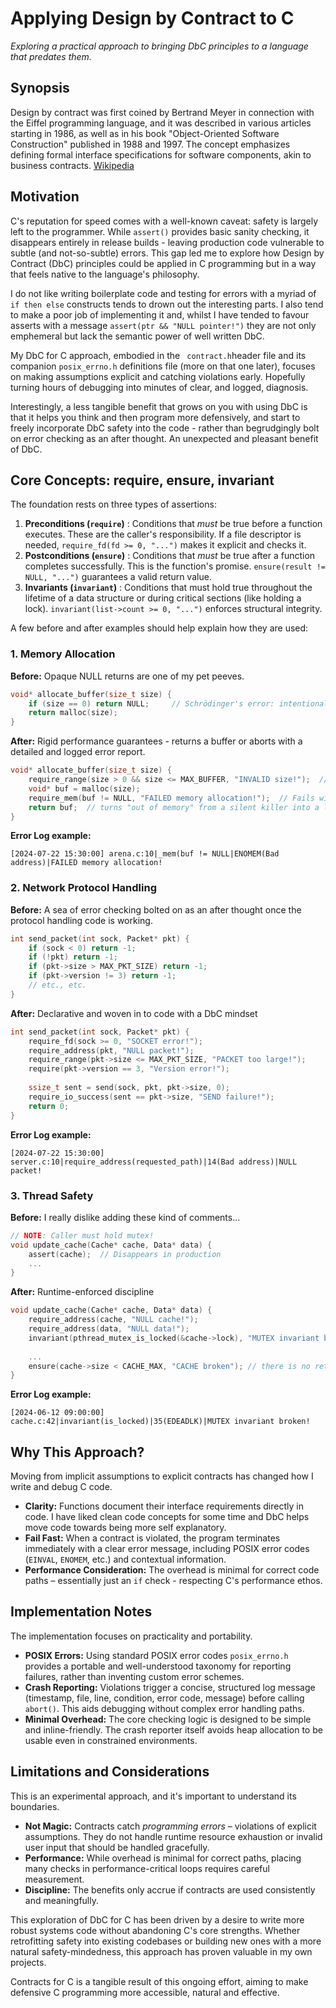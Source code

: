 # **Applying Design by Contract to C**

*Exploring a practical approach to bringing DbC principles to a language that predates them.*

## Synopsis

Design by contract was first coined by Bertrand Meyer in connection with the Eiffel programming language, and it was described in various articles starting in 1986, as well as in his book "Object-Oriented Software Construction" published in 1988 and 1997. The concept emphasizes defining formal interface specifications for software components, akin to business contracts. [Wikipedia](https://en.wikipedia.org/wiki/Design_by_contract)

## **Motivation**

C's reputation for speed comes with a well-known caveat: safety is largely left to the programmer. While `assert()` provides basic sanity checking, it disappears entirely in release builds - leaving production code vulnerable to subtle (and not-so-subtle) errors. This gap led me to explore how Design by Contract (DbC) principles could be applied in C programming but in a way that feels native to the language's philosophy.

I do not like writing boilerplate code and testing for errors with a myriad of ``` if then else``` constructs tends to drown out the interesting parts. I also tend to make a poor job of implementing it and, whilst I have tended to favour asserts with a message ```assert(ptr && "NULL pointer!")``` they are not only emphemeral but lack the semantic power of well written DbC. 

My DbC for C approach, embodied in the ``` contract.h```header file and its companion ```posix_errno.h``` definitions file (more on that one later), focuses on making assumptions explicit and catching violations early. Hopefully turning hours of debugging into minutes of clear, and logged, diagnosis. 

Interestingly, a less tangible benefit that grows on you with using DbC is that it helps you think and then program more defensively, and start to freely incorporate DbC safety into the code - rather than begrudgingly bolt on error checking as an after thought. An unexpected and pleasant benefit of DbC.

## **Core Concepts: require, ensure, invariant**

The foundation rests on three types of assertions:

1. **Preconditions (`require`)** : Conditions that *must* be true before a function executes. These are the caller's responsibility. If a file descriptor is needed, `require_fd(fd >= 0, "...")` makes it explicit and checks it.
2. **Postconditions (`ensure`)** : Conditions that *must* be true after a function completes successfully. This is the function's promise. `ensure(result != NULL, "...")` guarantees a valid return value.
3. **Invariants (`invariant`)** : Conditions that must hold true throughout the lifetime of a data structure or during critical sections (like holding a lock). `invariant(list->count >= 0, "...")` enforces structural integrity.

A few before and after examples should help explain how they are used:

### **1. Memory Allocation**

**Before:** Opaque NULL returns are one of my pet peeves.

```c
void* allocate_buffer(size_t size) {
    if (size == 0) return NULL;  	// Schrödinger's error: intentional or bug?
    return malloc(size);          
}
```

**After:** Rigid performance guarantees - returns a buffer or aborts with a detailed and logged error report.

```c
void* allocate_buffer(size_t size) {
    require_range(size > 0 && size <= MAX_BUFFER, "INVALID size!");  // Fails with ERANGE
    void* buf = malloc(size);
    require_mem(buf != NULL, "FAILED memory allocation!");  // Fails with ENOMEM
    return buf;  // turns "out of memory" from a silent killer into a logged event.
}
```

**Error Log example:**

```
[2024-07-22 15:30:00] arena.c:10|_mem(buf != NULL|ENOMEM(Bad address)|FAILED memory allocation!
```

### **2. Network Protocol Handling**

**Before:** A sea of error checking bolted on as an after thought once the protocol handling code is working.

```c
int send_packet(int sock, Packet* pkt) {
    if (sock < 0) return -1;
    if (!pkt) return -1;
    if (pkt->size > MAX_PKT_SIZE) return -1;
    if (pkt->version != 3) return -1;
    // etc., etc.
}
```

**After:** Declarative and woven in to code with a DbC mindset

```c
int send_packet(int sock, Packet* pkt) {
    require_fd(sock >= 0, "SOCKET error!");  
    require_address(pkt, "NULL packet!");
    require_range(pkt->size <= MAX_PKT_SIZE, "PACKET too large!");
    require(pkt->version == 3, "Version error!");
    
    ssize_t sent = send(sock, pkt, pkt->size, 0);
    require_io_success(sent == pkt->size, "SEND failure!");
    return 0;
}
```

**Error Log example:**

```
[2024-07-22 15:30:00] server.c:10|require_address(requested_path)|14(Bad address)|NULL packet!
```

### **3. Thread Safety**

**Before:** I really dislike adding these kind of comments...

```c
// NOTE: Caller must hold mutex! 
void update_cache(Cache* cache, Data* data) {
    assert(cache);  // Disappears in production
    ...
}
```

**After:** Runtime-enforced discipline

```c
void update_cache(Cache* cache, Data* data) {
    require_address(cache, "NULL cache!");
    require_address(data, "NULL data!");
    invariant(pthread_mutex_is_locked(&cache->lock), "MUTEX invariant broken!");
    
    ...
    ensure(cache->size < CACHE_MAX, "CACHE broken"); // there is no return if the post-condition is not met
}
```

**Error Log example:**

```
[2024-06-12 09:00:00] cache.c:42|invariant(is_locked)|35(EDEADLK)|MUTEX invariant broken!
```

## **Why This Approach?**

Moving from implicit assumptions to explicit contracts has changed how I write and debug C code.

- **Clarity:** Functions document their interface requirements directly in code. I have liked clean code concepts for some time and DbC helps move code towards being more self explanatory.
- **Fail Fast:** When a contract is violated, the program terminates immediately with a clear error message, including POSIX error codes (`EINVAL`, `ENOMEM`, etc.) and contextual information. 
- **Performance Consideration:** The overhead is minimal for correct code paths – essentially just an `if` check - respecting C's performance ethos.

## **Implementation Notes**

The implementation focuses on practicality and portability.

- **POSIX Errors:** Using standard POSIX error codes `posix_errno.h` provides a portable and well-understood taxonomy for reporting failures, rather than inventing custom error schemes. 
- **Crash Reporting:** Violations trigger a concise, structured log message (timestamp, file, line, condition, error code, message) before calling `abort()`. This aids debugging without complex error handling paths.
- **Minimal Overhead:** The core checking logic is designed to be simple and inline-friendly. The crash reporter itself avoids heap allocation to be usable even in constrained environments.

## **Limitations and Considerations**

This is an experimental approach, and it's important to understand its boundaries.

- **Not Magic:** Contracts catch *programming errors* – violations of explicit assumptions. They do not handle runtime resource exhaustion or invalid user input that should be handled gracefully.
- **Performance:** While overhead is minimal for correct paths, placing many checks in performance-critical loops requires careful measurement.
- **Discipline:** The benefits only accrue if contracts are used consistently and meaningfully.

This exploration of DbC for C has been driven by a desire to write more robust systems code without abandoning C's core strengths. Whether retrofitting safety into existing codebases or building new ones with a more natural safety-mindedness, this approach has proven valuable in my own projects. 

Contracts for C is a tangible result of this ongoing effort, aiming to make defensive C programming more accessible, natural and effective.
